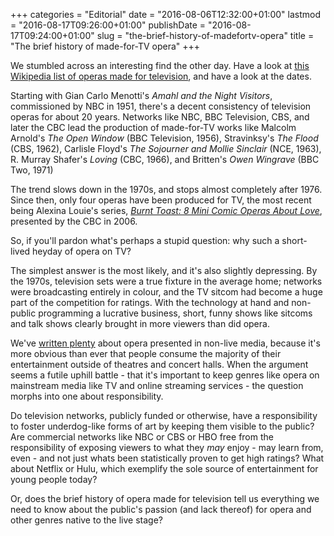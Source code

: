 +++
categories = "Editorial"
date = "2016-08-06T12:32:00+01:00"
lastmod = "2016-08-17T09:26:00+01:00"
publishDate = "2016-08-17T09:24:00+01:00"
slug = "the-brief-history-of-madefortv-opera"
title = "The brief history of made-for-TV opera"
+++

We stumbled across an interesting find the other day. Have a look at [this Wikipedia list of operas made for television](https://en.wikipedia.org/wiki/List_of_television_operas), and have a look at the dates.

Starting with Gian Carlo Menotti's *Amahl and the Night Visitors*, commissioned by NBC in 1951, there's a decent consistency of television operas for about 20 years. Networks like NBC, BBC Television, CBS, and later the CBC lead the production of made-for-TV works like Malcolm Arnold's *The Open Window* (BBC Television, 1956), Stravinksy's *The Flood* (CBS, 1962), Carlisle Floyd's *The Sojourner and Mollie Sinclair* (NCE, 1963), R. Murray Shafer's *Loving* (CBC, 1966), and Britten's *Owen Wingrave* (BBC Two, 1971)

The trend slows down in the 1970s, and stops almost completely after 1976. Since then, only four operas have been produced for TV, the most recent being Alexina Louie's series, [*Burnt Toast: 8 Mini Comic Operas About Love*](/colin-mochrie-russell-braun-and-operagrams/), presented by the CBC in 2006.

So, if you'll pardon what's perhaps a stupid question: why such a short-lived heyday of opera on TV?

The simplest answer is the most likely, and it's also slightly depressing. By the 1970s, television sets were a true fixture in the average home; networks were broadcasting entirely in colour, and the TV sitcom had become a huge part of the competition for ratings. With the technology at hand and non-public programming a lucrative business, short, funny shows like sitcoms and talk shows clearly brought in more viewers than did opera.

We've [written plenty](/netflix-why-not-opera/) about opera presented in non-live media, because it's more obvious than ever that people consume the majority of their entertainment outside of theatres and concert halls. When the argument seems a futile uphill battle - that it's important to keep genres like opera on mainstream media like TV and online streaming services - the question morphs into one about responsibility.

Do television networks, publicly funded or otherwise, have a responsibility to foster underdog-like forms of art by keeping them visible to the public? Are commercial networks like NBC or CBS or HBO free from the responsibility of exposing viewers to what they *may* enjoy - may learn from, even - and not just whats been statistically proven to get high ratings? What about Netflix or Hulu, which exemplify the sole source of entertainment for young people today?

Or, does the brief history of opera made for television tell us everything we need to know about the public's passion (and lack thereof) for opera and other genres native to the live stage?
